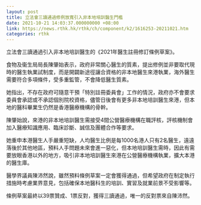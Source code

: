 ```yaml
---
layout: post
title: 立法會三讀通過修例放寬引入非本地培訓醫生門檻
date: 2021-10-21 14:03:37.000000000 +08:00
link: https://news.rthk.hk/rthk/ch/component/k2/1616253-20211021.htm
categories: rthk
---
```


立法會三讀通過引入非本地培訓醫生的《2021年醫生註冊修訂條例草案》。

食物及衞生局局長陳肇始表示，政府非常關心醫生的質素，提出修例並非要取代現時的醫生執業試制度，而是開闢新途徑讓合資格的非本地醫生來港執業，海外醫生需要符合多項條件，受多重監管，不會降低醫生質素。

她指出，不存在政府可隨意干預「特別註冊委員會」工作的情況，政府亦不會要求委員會承認或不承認個別院校資格，儘管日後會有更多非本地培訓醫生來港，但本地的醫科畢業生仍然是香港醫療機構的骨幹。

陳肇始說，來港的非本地培訓醫生需接受4間公營醫療機構在職評核，評核機制會加入醫療知識應用、臨床診斷、誠信及團體合作等要求。

她重申本港醫生人手嚴重短缺，人均醫生比例是每1000名港人只有2名醫生，遠遠落後於其他地區，預料人手問題未來會進一惡化，但本地培訓醫生需時，因此有需要放眼香港以外的地方，吸引非本地培訓醫生來港在公營醫療機構執業，擴大本港的醫生庫。

醫學界議員陳沛然說，雖然預料條例草案一定會獲得通過，但希望政府在制定執行措施時考慮業界意見，包括確保本地醫科生的培訓、實習及就業前景不受影響等。

條例草案最終以39票贊成、1票反對，獲得三讀通過，唯一的反對票來自陳沛然。
